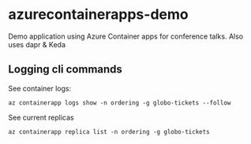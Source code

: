 # azurecontainerapps-demo
Demo application using Azure Container apps for conference talks. Also uses dapr &amp; Keda

## Logging cli commands

See container logs:

`az containerapp logs show -n ordering -g globo-tickets --follow`

See current replicas

`az containerapp replica list -n ordering -g globo-tickets`